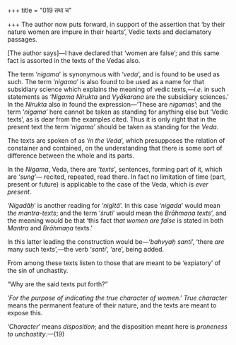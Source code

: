 +++
title = "019 तथा च"

+++
The author now puts forward, in support of the assertion that ‘by their
nature women are impure in their hearts’, Vedic texts and declamatory
passages.

\[The author says\]—I have declared that ‘women are false’; and this
same fact is assorted in the texts of the Vedas also.

The term ‘*nigama*’ is synonymous with ‘*veda*’, and is found to be used
as such. The term ‘*nigama*’ is also found to be used as a name for that
subsidiary science which explains the meaning of vedic texts,—*i.e*. in
such statements as ‘*Nigama Nirukta* and *Vyākaraṇa* are the subsidiary
sciences.’ In the *Nirukta* also in found the expression—‘These are
*nigamas*’; and the term ‘*nigama*’ here cannot be taken as standing for
anything else but ‘Vedic texts’, as is dear from the examples cited.
Thus it is only right that in the present text the term ‘*nigama*’
should be taken as standing for the *Veda*.

The texts are spoken of as ‘*in the Veda*’, which presupposes the
relation of constainer and contained, on the understanding that there is
some sort of difference between the whole and its parts.

In the *Nigama*, Veda, there are ‘*texts*’, sentences, forming part of
it, which are ‘*sung*’— recited, repeated, read there. In fact no
limitation of time (part, present or future) is applicable to the case
of the Veda, which is *ever present*.

‘*Nigadāḥ*’ is another reading for ‘*nigītā*’. In this case ‘*nigada*’
would mean *the mantra-texts*; and the term ‘*śruti*’ would mean the
*Brāhmaṇa texts*’, and the meaning would be that ‘this fact *that women
are false* is stated in both *Mantra* and *Brāhmaṇa* texts.’

In this latter leading the construction would be—‘*bahvyaḥ santi*’,
‘there *are* many such texts’,—the verb ‘*santi*’, ‘are’, being added.

From among these texts listen to those that are meant to be ‘expiatory’
of the sin of unchastity.

“Why are the said texts put forth?”

‘*For the purpose of indicating the true character of women*.’ *True
character* means the permanent feature of their nature, and the texts
are meant to expose this.

‘*Character*’ means *disposition*; and the disposition meant here is
*proneness to unchastity*.—(19)


